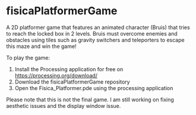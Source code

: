 # fisicaPlatformerGame
A 2D platformer game that features an animated character (Bruis) that tries to reach the locked box in 2 levels. Bruis must overcome enemies and obstacles using tiles such as gravity switchers and teleporters to escape this maze and win the game!

To play the game:
1. Install the Processing application for free on https://processing.org/download/
2. Download the fisicaPlatformerGame repository
3. Open the Fisica_Platformer.pde using the processing application

Please note that this is not the final game. I am still working on fixing aesthetic issues and the display window issue.
